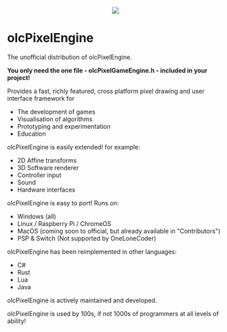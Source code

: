 <p align="center">
  <a href="https://discord.gg/56t9rgTC"> <img src="https://img.shields.io/discord/363114203084488708?logo=discord"> </a>
</p>

# olcPixelEngine
The unofficial distribution of olcPixelEngine.

**You only need the one file - olcPixelGameEngine.h - included in your project!**

Provides a fast, richly featured, cross platform pixel drawing and user interface framework for
 * The development of games
 * Visualisation of algorithms
 * Prototyping and experimentation
 * Education

olcPixelEngine is easily extended! for example:
 * 2D Affine transforms
 * 3D Software renderer
 * Controller input
 * Sound
 * Hardware interfaces
 
olcPixelEngine is easy to port! Runs on:
 * Windows (all)
 * Linux / Raspberry Pi / ChromeOS
 * MacOS (coming soon to official, but already available in "Contributors")
 * PSP & Switch (Not supported by OneLoneCoder)
 
olcPixelEngine has been reimplemented in other languages:
 * C#
 * Rust
 * Lua
 * Java
  
olcPixelEngine is actively maintained and developed.

olcPixelEngine is used by 100s, if not 1000s of programmers at all levels of ability!



